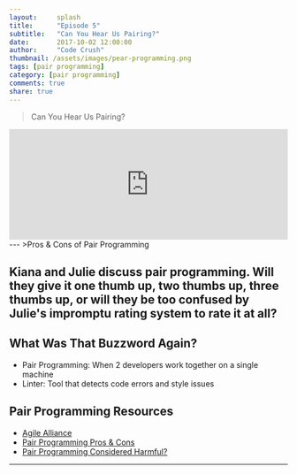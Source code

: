 ```yaml
---
layout:     splash
title:      "Episode 5"
subtitle:   "Can You Hear Us Pairing?"
date:       2017-10-02 12:00:00
author:     "Code Crush"
thumbnail: /assets/images/pear-programming.png
tags: [pair programming]
category: [pair programming]
comments: true
share: true
---
```

>Can You Hear Us Pairing?
<!-- Pair Programming -->
<iframe frameborder='0' height='200px' scrolling='no' seamless src='https://embed.simplecast.com/cadf46cf?color=f5f5f5' width='100%'></iframe>
---
>Pros & Cons of Pair Programming

Kiana and Julie discuss pair programming. Will they give it one thumb up, two thumbs up, three thumbs up, or will they be too confused by Julie's impromptu rating system to rate it at all?
---
## What Was That Buzzword Again?
* Pair Programming: When 2 developers work together on a single machine
* Linter: Tool that detects code errors and style issues


## Pair Programming Resources

* [Agile Alliance](https://elixir-lang.org/)
* [Pair Programming Pros
  & Cons](http://www.johng.co.uk/2010/07/04/pair-programming-pros-and-cons/)
* [Pair Programming Considered
  Harmful?](https://techcrunch.com/2012/03/03/pair-programming-considered-harmful/)

___
